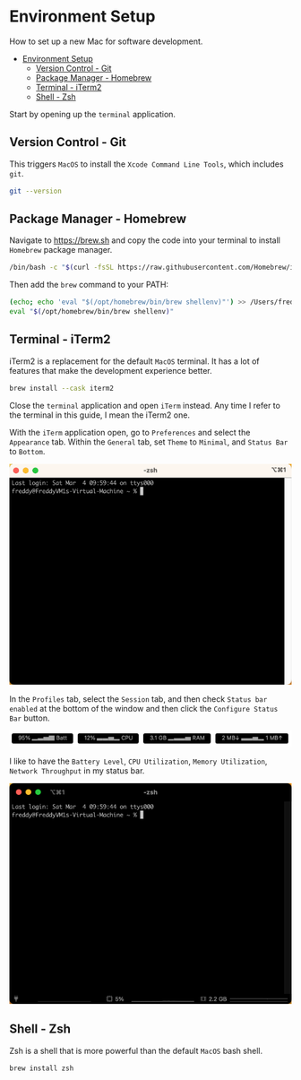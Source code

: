 # Environment Setup

How to set up a new Mac for software development.

- [Environment Setup](#environment-setup)
  - [Version Control - Git](#version-control---git)
  - [Package Manager - Homebrew](#package-manager---homebrew)
  - [Terminal - iTerm2](#terminal---iterm2)
  - [Shell - Zsh](#shell---zsh)

Start by opening up the `terminal` application.

## Version Control - Git

This triggers `MacOS` to install the `Xcode Command Line Tools`, which includes `git`.

```bash
git --version
```

## Package Manager - Homebrew

Navigate to https://brew.sh and copy the code into your terminal to install `Homebrew` package manager.

```bash
/bin/bash -c "$(curl -fsSL https://raw.githubusercontent.com/Homebrew/install/HEAD/install.sh)"
```

Then add the `brew` command to your PATH:

```bash
(echo; echo 'eval "$(/opt/homebrew/bin/brew shellenv)"') >> /Users/freddy/.zprofile
eval "$(/opt/homebrew/bin/brew shellenv)"
```

## Terminal - iTerm2

iTerm2 is a replacement for the default `MacOS` terminal.
It has a lot of features that make the development experience better.

```bash
brew install --cask iterm2
```

Close the `terminal` application and open `iTerm` instead.
Any time I refer to the terminal in this guide, I mean the iTerm2 one.

With the `iTerm` application open, go to `Preferences` and select the `Appearance` tab.
Within the `General` tab, set `Theme` to `Minimal`, and `Status Bar` to `Bottom`.

![iTerm2 Before](./images/iTerm2_pre.png)

In the `Profiles` tab, select the `Session` tab, and then check `Status bar enabled` at the bottom of the window and then click the `Configure Status Bar` button.

![iTerm2 Status Bar](./images/iTerm2_status_bar.png)

I like to have the `Battery Level`, `CPU Utilization`, `Memory Utilization`, `Network Throughput` in my status bar.

![iTerm2 After](./images/iTerm2_post.png)

## Shell - Zsh

Zsh is a shell that is more powerful than the default `MacOS` bash shell.

```bash
brew install zsh
```
